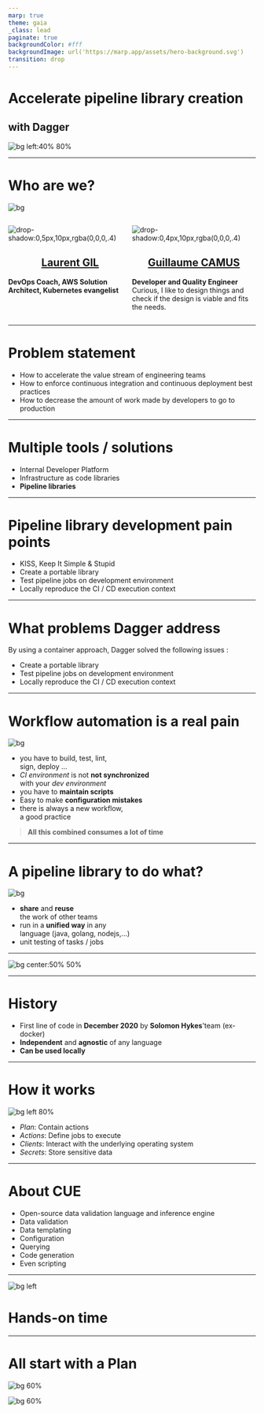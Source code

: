 ```yaml
---
marp: true
theme: gaia
_class: lead
paginate: true
backgroundColor: #fff
backgroundImage: url('https://marp.app/assets/hero-background.svg')
transition: drop
---
```

<style>
.container { display: flex; }
.col{ flex: 1;}
.col img {display: flex;margin: auto}
.col h2{ text-align: center}
section.white {
  color: white;
  text-shadow: #000 1px 0 10px;
}
</style>

<!-- https://marpit.marp.app/directives -->

# Accelerate pipeline library creation

## with Dagger

![bg left:40% 80%](./assets/dagger_logo_portrait.svg)

---
<!-- _class: white -->
# Who are we?

![bg](assets/who-are.jpeg)

<div class="container">

<div class="col">

![drop-shadow:0,5px,10px,rgba(0,0,0,.4)](./assets/laurent-gil.png)

## [Laurent GIL](https://www.linkedin.com/in/laurent-gil/?locale=en_US)

**DevOps Coach,
AWS Solution Architect,
Kubernetes evangelist**

</div>

<div class="col">

![drop-shadow:0,4px,10px,rgba(0,0,0,.4)](./assets/guillaume-camus.png)

## [Guillaume CAMUS](https://www.linkedin.com/in/guillaumecamus/?locale=en_US)

**Developer and Quality Engineer**
Curious, I like to design things and check if the design is viable and fits the needs.

</div>

</div>

---

# Problem statement

- How to accelerate the value stream of engineering teams
- How to enforce continuous integration and continuous deployment best practices
- How to decrease the amount of work made by developers to go to production

---

# Multiple tools / solutions

- Internal Developer Platform
- Infrastructure as code libraries
- **Pipeline libraries**

---

# Pipeline library development pain points

- KISS, Keep It Simple & Stupid
- Create a portable library
- Test pipeline jobs on development environment
- Locally reproduce the CI / CD execution context

---

# What problems Dagger address

By using a container approach, Dagger solved the following issues :

- Create a portable library
- Test pipeline jobs on development environment
- Locally reproduce the CI / CD execution context

---

<style>

</style>

<!-- _class: white -->

# Workflow automation is a real pain

![bg](assets/developer_pain_point.jpeg)

- you have to build, test, lint, <br /> sign, deploy ...
- *CI environment* is not **not synchronized** <br /> with your *dev environment*
  <!--
  - the development environment is different from one developer to another, and is rarely consistent with that of the CI
  -->
- you have to **maintain scripts**
  <!--
  - these scripts are rarely tested
  -->
- Easy to make **configuration mistakes**
  <!--
  - there is no schema to validate the configuration. You can have a valid YAML file, but it is not understood by the CI. For example, define an environment variable with a boolean type.
  -->
- there is always a new workflow, <br />a good practice
  <!--
  - there is always a new workflow, good practices to execute. This has the consequence that developers spend too much time on it instead of developing.
  So what do we do? We write scripts to automate all these workflows and tasks we have to perform.
  -->
  <!--
  Homemade scripts that do the job but then they don't really evolve and as the team grows, the project grows, the script grows and the technical debt grows and begins to introduce problems  that you can't test. You don't understand how it works and the person who wrote them three years ago is gone.
  -->

> **All this combined consumes a lot of time**

---
<!-- _class: white -->

# A pipeline library to do what?

![bg](assets/question.jpeg)

- **share** and **reuse** <br />the work of other teams
  <!--
  - have a modular and composable API
  -->
- run in a **unified way** in any <br />language (java, golang, nodejs,...)
- unit testing of tasks / jobs

---

![bg center:50% 50%](./assets/dagger_logo_portrait.svg)

---
# History

- First line of code in **December 2020** by **Solomon Hykes**'team (ex-docker)
- **Independent** and **agnostic** of any language
- **Can be used locally**

<!--
Dagger is portable and compatible
-->

---

# How it works

![bg left 80%](assets/dagger.drawio.png)

- *Plan*: Contain actions
- *Actions*: Define jobs to execute
- *Clients*: Interact with the underlying operating system
- *Secrets*: Store sensitive data
  
---

# About CUE

<!--
- Created by google
- Originally designed to configure Borg, the K8s predecessor
-->
- Open-source data validation language and inference engine
- Data validation
- Data templating
- Configuration
- Querying
- Code generation
- Even scripting

---

![bg left](assets/hands-on.jpg)

# Hands-on time

---




# <!-- fit --> All start with a **Plan**

![bg 60%](assets/loves-plan-together.jpeg)

![bg 60%](assets/plan-dagger.png)
